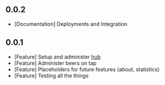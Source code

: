 ## 0.0.2
* [Documentation] Deployments and Integration

## 0.0.1
* [Feature] Setup and administer [hub](https://github.com/jonpitch/danger-brewing-hub)
* [Feature] Administer beers on tap
* [Feature] Placeholders for future features (about, statistics)
* [Feature] Testing all the things

